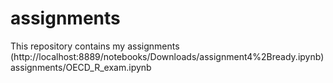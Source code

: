 # assignments
This repository contains my assignments
(http://localhost:8889/notebooks/Downloads/assignment4%2Bready.ipynb)
assignments/OECD_R_exam.ipynb

